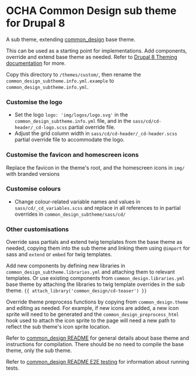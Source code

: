 # OCHA Common Design sub theme for Drupal 8

A sub theme, extending [common_design](https://github.com/UN-OCHA/common_design) base theme.

This can be used as a starting point for implementations. Add components, override and extend base theme as needed.
Refer to [Drupal 8 Theming documentation](https://www.drupal.org/docs/8/theming) for more.

Copy this directory to `/themes/custom/`, then rename the `common_design_subtheme.info.yml.example` to
`common_design_subtheme.info.yml`.

### Customise the logo
- Set the logo `logo: 'img/logos/logo.svg'` in the `common_design_subtheme.info.yml` file, and in the
`sass/cd/cd-header/_cd-logo.scss` partial override file.
- Adjust the grid column width in `sass/cd/cd-header/_cd-header.scss` partial override file to accommodate the logo.

### Customise the favicon and homescreen icons
Replace the favicon in the theme's root, and the homescreen icons in `img/` with branded versions

### Customise colours
- Change colour-related variable names and values in `sass/cd/_cd_variables.scss` and replace in all references to in
partial overrides in `common_design_subtheme/sass/cd/`

### Other customisations
Override sass partials and extend twig templates from the base theme as needed, copying them into the sub theme and
linking them using `@import` for sass and `extend` or `embed` for twig templates.

Add new components by defining new libraries in `common_design_subtheme.libraries.yml` and attaching them to relevant
templates. Or use existing components from `common_design.libraries.yml` base theme by attaching the libraries to twig
template overrides in the sub theme.
`{{ attach_library('common_design/cd-teaser') }}`

Override theme preprocess functions by copying from `common_design.theme` and editing as needed. For example, if new
icons are added, a new icon sprite will need to be generated and the `common_design_preprocess_html` hook used to attach
the icon sprite to the page will need a new path to reflect the sub theme's icon sprite location.

Refer to [common_design README](https://github.com/UN-OCHA/common_design/#common-design-base-theme-for-drupal-8) for
general details about base theme and instructions for compilation. There should be no need to compile the base theme,
only the sub theme.

Refer to [common_design README E2E testing](https://github.com/UN-OCHA/common_design/#e2e-testing) for information about
running tests.
